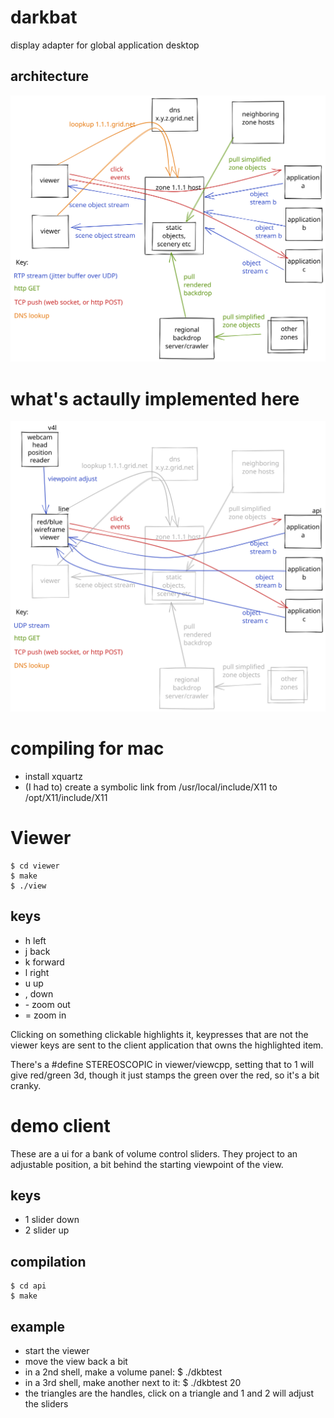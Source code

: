 # darkbat

display adapter for global application desktop


## architecture

![architecture](darkbat-excalidraw.svg)

# what's actaully implemented here

![implemeneted here](darkbat-excalidraw-implemented.svg)

# compiling for mac

- install xquartz
- (I had to) create a symbolic link from /usr/local/include/X11 to /opt/X11/include/X11

# Viewer

```
$ cd viewer
$ make
$ ./view
```

## keys
- h left
- j back
- k forward
- l right
- u up
- , down
- \- zoom out
- \= zoom in

Clicking on something clickable highlights it, keypresses that are not the viewer keys are sent to the
client application that owns the highlighted item.

There's a #define STEREOSCOPIC in viewer/viewcpp, setting that to 1 will give red/green 3d, though it
just stamps the green over the red, so it's a bit cranky.

# demo client

These are a ui for a bank of volume control sliders.  They project to an adjustable position, a bit
behind the starting viewpoint of the view.

## keys

- 1 slider down
- 2 slider up

## compilation

```
$ cd api
$ make
```

## example

- start the viewer
- move the view back a bit
- in a 2nd shell, make a volume panel: $ ./dkbtest
- in a 3rd shell, make another next to it: $ ./dkbtest 20
- the triangles are the handles, click on a triangle and 1 and 2 will adjust the sliders

